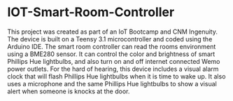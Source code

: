 # IOT-Smart-Room-Controller
This project was created as part of an IoT Bootcamp and CNM Ingenuity. The device is built on a Teensy 3.1 microcontroller and coded using the Arduino IDE. The smart room controller can read the rooms environment using a BME280 sensor. It can control the color and brightness of smart Phillips Hue lightbulbs, and also turn on and off internet connected Wemo power outlets. For the hard of hearing, this device includes a visual alarm clock that will flash Phillips Hue lightbulbs when it is time to wake up. It also uses a microphone and the same Phillips Hue lightbulbs to show a visual alert when someone is knocks at the door.
